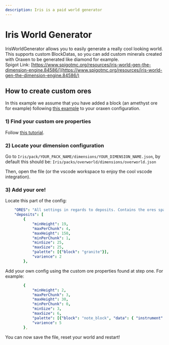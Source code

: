 ```yaml
---
description: Iris is a paid world generator
---
```


# Iris World Generator

IrisWorldGenerator allows you to easily generate a really cool looking world. This supports custom BlockDatas, so you can add custom minerals created with Oraxen to be generated like diamond for example.  
Spigot Link: [https://www.spigotmc.org/resources/iris-world-gen-the-dimension-engine.84586/](https://www.spigotmc.org/resources/iris-world-gen-the-dimension-engine.84586/)

## How to create custom ores

In this example we assume that you have added a block \(an amethyst ore for example\) following [this example](../../block-mechanic.md#ores) to your oraxen configuration.

### 1\) Find your custom ore properties

Follow [this tutorial](./#find-your-ores-custom-block-data).

### 2\) Locate your dimension configuration

Go to `Iris/pack/YOUR_PACK_NAME/dimensions/YOUR_DIMENSION_NAME.json`, by default this should be: `Iris/packs/overworld/dimensions/overworld.json`

Then, open the file \(or the vscode workspace to enjoy the cool vscode integration\).

### 3\) Add your ore!

Locate this part of the config:

```yaml
    "ORES": "All settings in regards to deposits. Contains the ores spawning in your world.",
    "deposits": [
        {
            "minHeight": 19,
            "maxPerChunk": 4,
            "maxHeight": 150,
            "minPerChunk": 1,
            "minSize": 25,
            "maxSize": 25,
            "palette": [{"block": "granite"}],
            "varience": 2
        },
```

Add your own config using the custom ore properties found at step one. For example:

```yaml
        {
            "minHeight": 2,
            "maxPerChunk": 3,
            "maxHeight": 30,
            "minPerChunk": 0,
            "minSize": 3,
            "maxSize": 6,
            "palette": [{"block": "note_block", "data": { "instrument" : "basedrum", "note" : 2, "powered" : false}}],
            "varience": 5
        },
```

You can now save the file, reset your world and restart!

